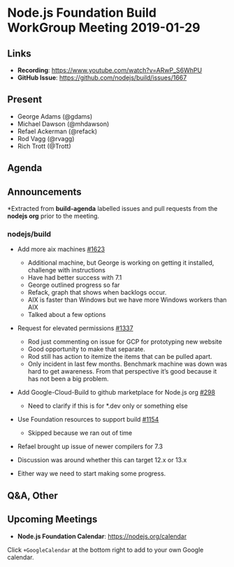 # Node.js Foundation Build WorkGroup Meeting 2019-01-29

## Links

* **Recording**: https://www.youtube.com/watch?v=ARwP_S6WhPU
* **GitHub Issue**: https://github.com/nodejs/build/issues/1667

## Present

* George Adams (@gdams)
* Michael Dawson (@mhdawson)
* Refael Ackerman (@refack)
* Rod Vagg (@rvagg)
* Rich Trott (@Trott)

## Agenda

## Announcements

*Extracted from **build-agenda** labelled issues and pull requests from the **nodejs org** prior to the meeting.

### nodejs/build

* Add more aix machines [#1623](https://github.com/nodejs/build/issues/1623)
  * Additional machine, but George is working on getting it installed, challenge with instructions
  * Have had better success with 7.1
  * George outlined progress so far
  * Refack, graph that shows when backlogs occur.
  * AIX is faster than Windows but we have more Windows workers than AIX
  * Talked about a few options

* Request for elevated permissions [#1337](https://github.com/nodejs/build/issues/1337)
  * Rod just commenting on issue for GCP for prototyping new website
  * Good opportunity to make that separate.
  * Rod still has action to itemize the items that can be pulled apart.
  * Only incident in last few months. Benchmark machine was down was hard to get awareness.
    From that perspective it’s good because it has not been a big problem.

* Add Google-Cloud-Build to github marketplace for Node.js org [#298](https://github.com/nodejs/admin/issues/298)
  * Need to clarify if this is for *.dev only or something else


* Use Foundation resources to support build [#1154](https://github.com/nodejs/build/issues/1154)
  * Skipped because we ran out of time

*  Refael brought up issue of newer compilers for 7.3
  * Discussion was around whether this can target 12.x or 13.x
  * Either way we need to start making some progress.

## Q&A, Other

## Upcoming Meetings

* **Node.js Foundation Calendar**: https://nodejs.org/calendar

Click `+GoogleCalendar` at the bottom right to add to your own Google calendar.


